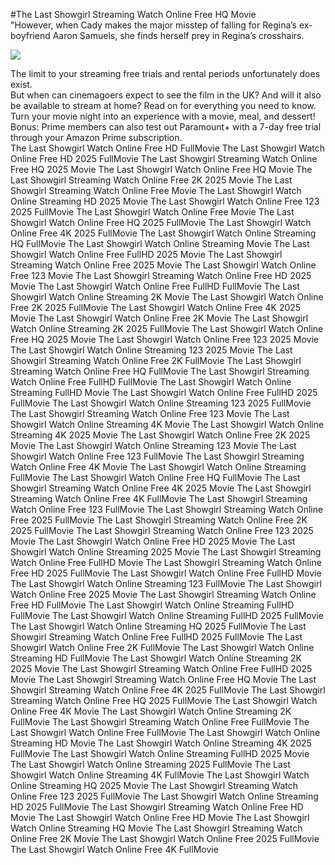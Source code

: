 #The Last Showgirl Streaming Watch Online Free HQ Movie  
"However, when Cady makes the major misstep of falling for Regina’s ex-boyfriend Aaron Samuels, she finds herself prey in Regina’s crosshairs.  
  
[![](https://i.imgur.com/qSNzIqt.png)](https://movie.rssnews.media/nqQyNQTPW.php)  
  
The limit to your streaming free trials and rental periods unfortunately does exist.  
But when can cinemagoers expect to see the film in the UK? And will it also be available to stream at home? Read on for everything you need to know.  
Turn your movie night into an experience with a movie, meal, and dessert!  
Bonus: Prime members can also test out Paramount+ with a 7-day free trial through your Amazon Prime subscription.  
The Last Showgirl Watch Online Free HD FullMovie
The Last Showgirl Watch Online Free HD 2025 FullMovie
The Last Showgirl Streaming Watch Online Free HQ 2025 Movie
The Last Showgirl Watch Online Free HQ Movie
The Last Showgirl Streaming Watch Online Free 2K 2025 Movie
The Last Showgirl Streaming Watch Online Free Movie
The Last Showgirl Watch Online Streaming HD 2025 Movie
The Last Showgirl Watch Online Free 123 2025 FullMovie
The Last Showgirl Watch Online Free Movie
The Last Showgirl Watch Online Free HQ 2025 FullMovie
The Last Showgirl Watch Online Free 4K 2025 FullMovie
The Last Showgirl Watch Online Streaming HQ FullMovie
The Last Showgirl Watch Online Streaming Movie
The Last Showgirl Watch Online Free FullHD 2025 Movie
The Last Showgirl Streaming Watch Online Free 2025 Movie
The Last Showgirl Watch Online Free 123 Movie
The Last Showgirl Streaming Watch Online Free HD 2025 Movie
The Last Showgirl Watch Online Free FullHD FullMovie
The Last Showgirl Watch Online Streaming 2K Movie
The Last Showgirl Watch Online Free 2K 2025 FullMovie
The Last Showgirl Watch Online Free 4K 2025 Movie
The Last Showgirl Watch Online Free 2K Movie
The Last Showgirl Watch Online Streaming 2K 2025 FullMovie
The Last Showgirl Watch Online Free HQ 2025 Movie
The Last Showgirl Watch Online Free 123 2025 Movie
The Last Showgirl Watch Online Streaming 123 2025 Movie
The Last Showgirl Streaming Watch Online Free 2K FullMovie
The Last Showgirl Streaming Watch Online Free HQ FullMovie
The Last Showgirl Streaming Watch Online Free FullHD FullMovie
The Last Showgirl Watch Online Streaming FullHD Movie
The Last Showgirl Watch Online Free FullHD 2025 FullMovie
The Last Showgirl Watch Online Streaming 123 2025 FullMovie
The Last Showgirl Streaming Watch Online Free 123 Movie
The Last Showgirl Watch Online Streaming 4K Movie
The Last Showgirl Watch Online Streaming 4K 2025 Movie
The Last Showgirl Watch Online Free 2K 2025 Movie
The Last Showgirl Watch Online Streaming 123 Movie
The Last Showgirl Watch Online Free 123 FullMovie
The Last Showgirl Streaming Watch Online Free 4K Movie
The Last Showgirl Watch Online Streaming FullMovie
The Last Showgirl Watch Online Free HQ FullMovie
The Last Showgirl Streaming Watch Online Free 4K 2025 Movie
The Last Showgirl Streaming Watch Online Free 4K FullMovie
The Last Showgirl Streaming Watch Online Free 123 FullMovie
The Last Showgirl Streaming Watch Online Free 2025 FullMovie
The Last Showgirl Streaming Watch Online Free 2K 2025 FullMovie
The Last Showgirl Streaming Watch Online Free 123 2025 Movie
The Last Showgirl Watch Online Free HD 2025 Movie
The Last Showgirl Watch Online Streaming 2025 Movie
The Last Showgirl Streaming Watch Online Free FullHD Movie
The Last Showgirl Streaming Watch Online Free HD 2025 FullMovie
The Last Showgirl Watch Online Free FullHD Movie
The Last Showgirl Watch Online Streaming 123 FullMovie
The Last Showgirl Watch Online Free 2025 Movie
The Last Showgirl Streaming Watch Online Free HD FullMovie
The Last Showgirl Watch Online Streaming FullHD FullMovie
The Last Showgirl Watch Online Streaming FullHD 2025 FullMovie
The Last Showgirl Watch Online Streaming HQ 2025 FullMovie
The Last Showgirl Streaming Watch Online Free FullHD 2025 FullMovie
The Last Showgirl Watch Online Free 2K FullMovie
The Last Showgirl Watch Online Streaming HD FullMovie
The Last Showgirl Watch Online Streaming 2K 2025 Movie
The Last Showgirl Streaming Watch Online Free FullHD 2025 Movie
The Last Showgirl Streaming Watch Online Free HQ Movie
The Last Showgirl Streaming Watch Online Free 4K 2025 FullMovie
The Last Showgirl Streaming Watch Online Free HQ 2025 FullMovie
The Last Showgirl Watch Online Free 4K Movie
The Last Showgirl Watch Online Streaming 2K FullMovie
The Last Showgirl Streaming Watch Online Free FullMovie
The Last Showgirl Watch Online Free FullMovie
The Last Showgirl Watch Online Streaming HD Movie
The Last Showgirl Watch Online Streaming 4K 2025 FullMovie
The Last Showgirl Watch Online Streaming FullHD 2025 Movie
The Last Showgirl Watch Online Streaming 2025 FullMovie
The Last Showgirl Watch Online Streaming 4K FullMovie
The Last Showgirl Watch Online Streaming HQ 2025 Movie
The Last Showgirl Streaming Watch Online Free 123 2025 FullMovie
The Last Showgirl Watch Online Streaming HD 2025 FullMovie
The Last Showgirl Streaming Watch Online Free HD Movie
The Last Showgirl Watch Online Free HD Movie
The Last Showgirl Watch Online Streaming HQ Movie
The Last Showgirl Streaming Watch Online Free 2K Movie
The Last Showgirl Watch Online Free 2025 FullMovie
The Last Showgirl Watch Online Free 4K FullMovie